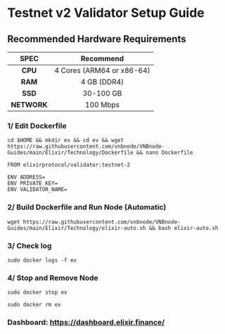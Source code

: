 # Testnet v2 Validator Setup Guide

## Recommended Hardware Requirements 

|   SPEC      |        Recommend          |
| :---------: | :-----------------------: |
|   **CPU**   | 4 Cores (ARM64 or x86-64) |
|   **RAM**   |        4 GB (DDR4)        |
|   **SSD**   |        30-100 GB          |
| **NETWORK** |        100 Mbps           |


### 1/ Edit Dockerfile
```
cd $HOME && mkdir ev && cd ev && wget https://raw.githubusercontent.com/vnbnode/VNBnode-Guides/main/Elixir/Technology/Dockerfile && nano Dockerfile
```
```
FROM elixirprotocol/validator:testnet-2

ENV ADDRESS=
ENV PRIVATE_KEY=
ENV VALIDATOR_NAME=
```
### 2/ Build Dockerfile and Run Node (Automatic)
```
wget https://raw.githubusercontent.com/vnbnode/VNBnode-Guides/main/Elixir/Technology/elixir-auto.sh && bash elixir-auto.sh
```
### 3/ Check log
```
sudo docker logs -f ev
```
### 4/ Stop and Remove Node
```
sudo docker stop ev
```
```
sudo docker rm ev
```

### Dashboard: https://dashboard.elixir.finance/
